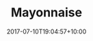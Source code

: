---
title: "Mayonnaise"
date: 2017-07-10T19:04:57+10:00
draft: false
serves: 4
preparation-time:
cooking-time: 5 minutes
notes: For Kie :-)
ingredients:
  - 1 egg yolk
  - 1/2 cup of good quality vegetable oil. Not extra virgin though, it's too fruity and will overpower the mayonnaise. Use extra light olive oil, or macadamia, peanut or a similar lightly flavoured oil. 
  - pinch of salt
  - 1/2 tsp of powdered or dijon mustard
  - 2 tsp lemon juice
  - 1/2 tsp sugar
method:
  - Place the egg yolk, lemon juice, mustard, salt and sugar in a bowl and whisk until frothy. This is an important step as it aerates the egg yolk making it easier to emulsify the oil.
  - Gradually pour in the oil as you whisk. Start slowly, allowing the oil to emulsify before adding more. You'll be able to increase the rate that you pour as the mayonnaise starts to thicken.
  - Adjust the seasoning. You may need more sugar, lemon juice or salt.
notes: This is for you Kie!
tags:
  - Sauces
---